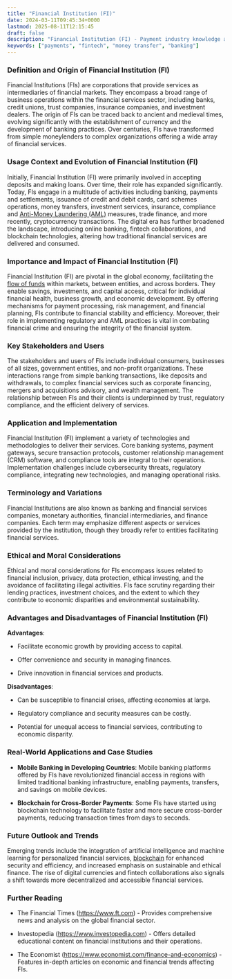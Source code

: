 ```yaml
---
title: "Financial Institution (FI)"
date: 2024-03-11T09:45:34+0000
lastmod: 2025-08-11T12:15:45
draft: false
description: "Financial Institution (FI) - Payment industry knowledge and insights"
keywords: ["payments", "fintech", "money transfer", "banking"]
---
```


### Definition and Origin of Financial Institution (FI)

Financial Institutions (FIs) are corporations that provide services as intermediaries of financial markets. They encompass a broad range of business operations within the financial services sector, including banks, credit unions, trust companies, insurance companies, and investment dealers. The origin of FIs can be traced back to ancient and medieval times, evolving significantly with the establishment of currency and the development of banking practices. Over centuries, FIs have transformed from simple moneylenders to complex organizations offering a wide array of financial services.

### Usage Context and Evolution of Financial Institution (FI)

Initially, Financial Institution (FI) were primarily involved in accepting deposits and making loans. Over time, their role has expanded significantly. Today, FIs engage in a multitude of activities including banking, payments and settlements, issuance of credit and debit cards, card schemes operations, money transfers, investment services, insurance, compliance and [Anti-Money Laundering (AML)](https://faisalkhanllc.xyz/resources/payments-wiki/a/anti-money-laundering-aml/) measures, trade finance, and more recently, cryptocurrency transactions. The digital era has further broadened the landscape, introducing online banking, fintech collaborations, and blockchain technologies, altering how traditional financial services are delivered and consumed.

### Importance and Impact of Financial Institution (FI)

Financial Institution (FI) are pivotal in the global economy, facilitating the [flow of funds](https://faisalkhanllc.xyz/resources/payments-wiki/f/flow-of-funds-fof/) within markets, between entities, and across borders. They enable savings, investments, and capital access, critical for individual financial health, business growth, and economic development. By offering mechanisms for payment processing, risk management, and financial planning, FIs contribute to financial stability and efficiency. Moreover, their role in implementing regulatory and AML practices is vital in combating financial crime and ensuring the integrity of the financial system.

### Key Stakeholders and Users

The stakeholders and users of FIs include individual consumers, businesses of all sizes, government entities, and non-profit organizations. These interactions range from simple banking transactions, like deposits and withdrawals, to complex financial services such as corporate financing, mergers and acquisitions advisory, and wealth management. The relationship between FIs and their clients is underpinned by trust, regulatory compliance, and the efficient delivery of services.

### Application and Implementation

Financial Institution (FI) implement a variety of technologies and methodologies to deliver their services. Core banking systems, payment gateways, secure transaction protocols, customer relationship management (CRM) software, and compliance tools are integral to their operations. Implementation challenges include cybersecurity threats, regulatory compliance, integrating new technologies, and managing operational risks.

### Terminology and Variations

Financial Institutions are also known as banking and financial services companies, monetary authorities, financial intermediaries, and finance companies. Each term may emphasize different aspects or services provided by the institution, though they broadly refer to entities facilitating financial services.

### Ethical and Moral Considerations

Ethical and moral considerations for FIs encompass issues related to financial inclusion, privacy, data protection, ethical investing, and the avoidance of facilitating illegal activities. FIs face scrutiny regarding their lending practices, investment choices, and the extent to which they contribute to economic disparities and environmental sustainability.

### Advantages and Disadvantages of Financial Institution (FI)

**Advantages**:

- Facilitate economic growth by providing access to capital.

- Offer convenience and security in managing finances.

- Drive innovation in financial services and products.

**Disadvantages**:

- Can be susceptible to financial crises, affecting economies at large.

- Regulatory compliance and security measures can be costly.

- Potential for unequal access to financial services, contributing to economic disparity.

### Real-World Applications and Case Studies

- **Mobile Banking in Developing Countries**: Mobile banking platforms offered by FIs have revolutionized financial access in regions with limited traditional banking infrastructure, enabling payments, transfers, and savings on mobile devices.

- **Blockchain for Cross-Border Payments**: Some FIs have started using blockchain technology to facilitate faster and more secure cross-border payments, reducing transaction times from days to seconds.

### Future Outlook and Trends

Emerging trends include the integration of artificial intelligence and machine learning for personalized financial services, [blockchain](https://faisalkhanllc.xyz/resources/payments-wiki/b/blockchain/) for enhanced security and efficiency, and increased emphasis on sustainable and ethical finance. The rise of digital currencies and fintech collaborations also signals a shift towards more decentralized and accessible financial services.

### Further Reading

- The Financial Times (https://www.ft.com) - Provides comprehensive news and analysis on the global financial sector.

- Investopedia (https://www.investopedia.com) - Offers detailed educational content on financial institutions and their operations.

- The Economist (https://www.economist.com/finance-and-economics) - Features in-depth articles on economic and financial trends affecting FIs.